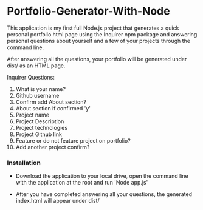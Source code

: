 # Portfolio-Generator-With-Node

This application is my first full Node.js project that generates a quick personal portfolio html page using the Inquirer npm package and answering personal questions about yourself and a few of your projects through the command line. 

After answering all the questions, your portfolio will be generated under dist/ as an HTML page.

Inquirer Questions:
1.  What is your name?
2. Github username
3. Confirm add About section?
4. About section if confirmed 'y'
5. Project name
6. Project Description
7. Project technologies
8. Project Github link
9. Feature or do not feature project on portfolio?
10. Add another project confirm?


### Installation

- Download the application to your local drive, open the command line with the application at the root and run 'Node app.js'

- After you have completed answering all your questions, the generated index.html will appear under dist/
